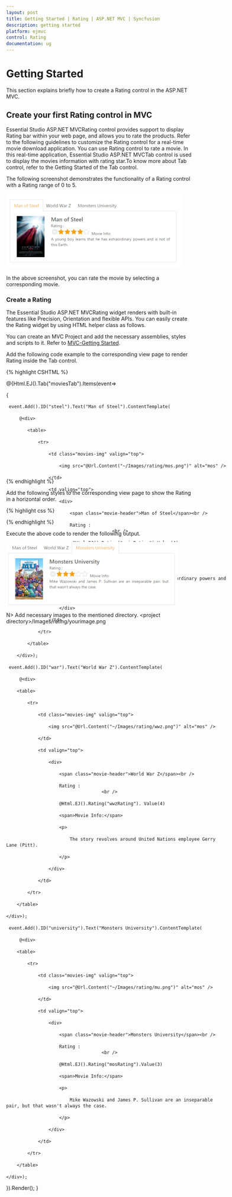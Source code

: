 ```yaml
---
layout: post
title: Getting Started | Rating | ASP.NET MVC | Syncfusion
description: getting started
platform: ejmvc
control: Rating
documentation: ug
---
```


# Getting Started

This section explains briefly how to create a Rating control in the ASP.NET MVC.

## Create your first Rating control in MVC

Essential Studio ASP.NET MVCRating control provides support to display Rating bar within your web page, and allows you to rate the products. Refer to the following guidelines to customize the Rating control for a real-time movie download application. You can use Rating control to rate a movie. In this real-time application, Essential Studio ASP.NET MVCTab control is used to display the movies information with rating star.To know more about Tab control, refer to the Getting Started of the Tab control.

The following screenshot demonstrates the functionality of a Rating control with a Rating range of 0 to 5. 



![](Getting-Started_images/Getting-Started_img1.png)



In the above screenshot, you can rate the movie by selecting a corresponding movie.

### Create a Rating 

The Essential Studio ASP.NET MVCRating widget renders with built-in features like Precision, Orientation and flexible APIs. You can easily create the Rating widget by using HTML helper class as follows.

You can create an MVC Project and add the necessary assemblies, styles and scripts to it.
Refer to [MVC-Getting Started](http://help.syncfusion.com/aspnetmvc/rating/getting-started).

Add the following code example to the corresponding view page to render Rating inside the Tab control.	

{% highlight CSHTML %}

<div class="frame">  

@{Html.EJ().Tab("moviesTab").Items(event=> 

{                

	 event.Add().ID("steel").Text("Man of Steel").ContentTemplate(

		 @<div>

			<table>

				<tr>

					<td class="movies-img" valign="top">                                    

						<img src="@Url.Content("~/Images/rating/mos.png")" alt="mos" />

					</td>

					<td valign="top">

						<div>

							<span class="movie-header">Man of Steel</span><br />

							Rating :
											<br />

							 @Html.EJ().Rating("univRating").Value(4)

							<span>Movie Info:</span>

							<p>

								A young boy learns that he has extraordinary powers and is not of this Earth.

							</p>

						</div>

					</td>

				</tr>

			</table>

		</div>);

	 event.Add().ID("war").Text("World War Z").ContentTemplate(

		 @<div>

		<table>

			<tr>

				<td class="movies-img" valign="top">                                

					<img src="@Url.Content("~/Images/rating/wwz.png")" alt="mos" />

				</td>

				<td valign="top">

					<div>

						<span class="movie-header">World War Z</span><br />

						Rating :
										<br />                                  

						@Html.EJ().Rating("wwzRating"). Value(4)

						<span>Movie Info:</span>

						<p>

							The story revolves around United Nations employee Gerry Lane (Pitt).

						</p>

					</div>

				</td>

			</tr>

		</table>

	</div>);

	 event.Add().ID("university").Text("Monsters University").ContentTemplate(

		 @<div>

		<table>

			<tr>

				<td class="movies-img" valign="top">                                

					<img src="@Url.Content("~/Images/rating/mu.png")" alt="mos" />

				</td>

				<td valign="top">

					<div>

						<span class="movie-header">Monsters University</span><br />

						Rating :
										<br />
										
						@Html.EJ().Rating("mosRating").Value(3)

						<span>Movie Info:</span>

						<p>

							Mike Wazowski and James P. Sullivan are an inseparable pair, but that wasn't always the case. 

						</p>

					</div>

				</td>

			</tr>

		</table>

	</div>);

}).Render();
}

</div>


{% endhighlight %}


Add the following styles to the corresponding view page to show the Rating in a horizontal order.

{% highlight css %}

<style type="text/css" class="cssStyles">

	.movies-img 
	{

		width: 125px;

	}



	.movie-header 
	{

		font-size: 20px;

		font-weight: 600;

	}

	.frame 
	{

		width: 600px;

		height: 250px;

	}

</style>

{% endhighlight %}

Execute the above code to render the following output.


![](Getting-Started_images/Getting-Started_img2.png)



N> Add necessary images to the mentioned directory. &lt;project directory&gt;/Images/rating/yourimage.png

